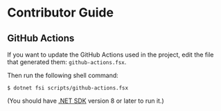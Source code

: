 Contributor Guide
=================

GitHub Actions
--------------
If you want to update the GitHub Actions used in the project, edit the file that generated them: `github-actions.fsx`.

Then run the following shell command:
```console
$ dotnet fsi scripts/github-actions.fsx
```

(You should have [.NET SDK][dotnet-sdk] version 8 or later to run it.)

[dotnet-sdk]: https://dotnet.microsoft.com/en-us/download
